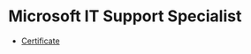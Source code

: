# Microsoft IT Support Specialist
* [Certificate](https://github.com/january1073/portfolio/blob/main/microsoft/microsoft_it_support_specialist/microsoft_it_support_specialist.pdf)
